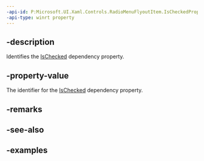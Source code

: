 ```yaml
---
-api-id: P:Microsoft.UI.Xaml.Controls.RadioMenuFlyoutItem.IsCheckedProperty
-api-type: winrt property
---
```


## -description

Identifies the [IsChecked](radiomenuflyoutitem_ischecked.md) dependency property.

## -property-value

The identifier for the [IsChecked](radiomenuflyoutitem_ischecked.md) dependency property.

## -remarks

## -see-also

## -examples

